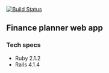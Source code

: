 [![Build Status](https://travis-ci.org/badmanski/finance.svg?branch=master)](https://travis-ci.org/badmanski/finance)
## Finance planner web app

### Tech specs
* Ruby 2.1.2
* Rails 4.1.4
